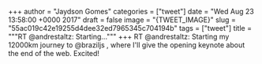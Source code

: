 
+++
author = "Jaydson Gomes"
categories = ["tweet"]
date = "Wed Aug 23 13:58:00 +0000 2017"
draft = false
image = "{TWEET_IMAGE}"
slug = "55ac019c42e19255d4dee32ed7965345c704194b"
tags = ["tweet"]
title = """RT @andrestaltz: Starting..."""
+++
RT @andrestaltz: Starting my 12000km journey to @braziljs , where I'll give the opening keynote about the end of the web. Excited!
